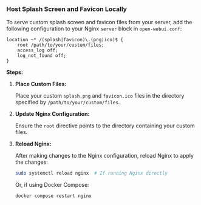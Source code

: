 ### Host Splash Screen and Favicon Locally

To serve custom splash screen and favicon files from your server, add the following configuration to your Nginx `server` block in `open-webui.conf`:

```nginx
location ~* /(splash|favicon)\.(png|ico)$ {
    root /path/to/your/custom/files;
    access_log off;
    log_not_found off;
}
```

**Steps:**

1. **Place Custom Files:**

    Place your custom `splash.png` and `favicon.ico` files in the directory specified by `/path/to/your/custom/files`.

2. **Update Nginx Configuration:**

    Ensure the `root` directive points to the directory containing your custom files.

3. **Reload Nginx:**

    After making changes to the Nginx configuration, reload Nginx to apply the changes:

    ```bash
    sudo systemctl reload nginx  # If running Nginx directly
    ```

    Or, if using Docker Compose:

    ```bash
    docker compose restart nginx
    ```
